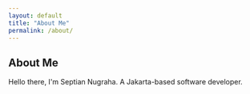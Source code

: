 ```yaml
---
layout: default
title: "About Me"
permalink: /about/
---
```


## About Me

Hello there, I'm Septian Nugraha. A Jakarta-based software developer.